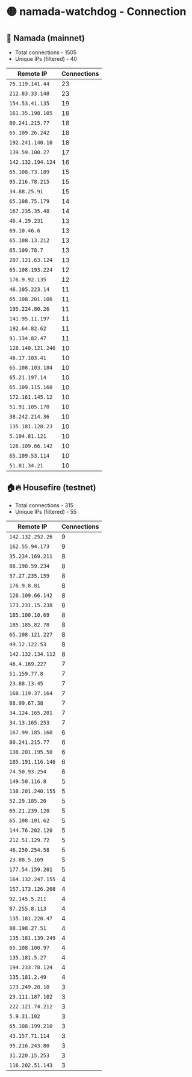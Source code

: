 # 🟡 namada-watchdog - Connection

## 🚀 Namada (mainnet)
- Total connections - 1505
- Unique IPs (filtered) - 40

| Remote IP | Connections |
|-----------|-------------|
| `75.119.141.44` | 23 |
| `212.83.33.148` | 23 |
| `154.53.41.135` | 19 |
| `161.35.198.105` | 18 |
| `80.241.215.77` | 18 |
| `65.109.26.242` | 18 |
| `192.241.140.10` | 18 |
| `139.59.100.27` | 17 |
| `142.132.194.124` | 16 |
| `65.108.73.189` | 15 |
| `95.216.78.215` | 15 |
| `34.88.25.91` | 15 |
| `65.108.75.179` | 14 |
| `167.235.35.48` | 14 |
| `46.4.29.231` | 13 |
| `69.10.46.6` | 13 |
| `65.108.13.212` | 13 |
| `65.109.78.7` | 13 |
| `207.121.63.124` | 13 |
| `65.108.193.224` | 12 |
| `176.9.92.135` | 12 |
| `46.105.223.14` | 11 |
| `65.108.201.106` | 11 |
| `195.224.80.26` | 11 |
| `141.95.11.197` | 11 |
| `192.64.82.62` | 11 |
| `91.134.82.47` | 11 |
| `128.140.121.246` | 10 |
| `46.17.103.41` | 10 |
| `65.108.103.184` | 10 |
| `65.21.197.14` | 10 |
| `65.109.115.160` | 10 |
| `172.161.145.12` | 10 |
| `51.91.105.170` | 10 |
| `38.242.214.36` | 10 |
| `135.181.128.23` | 10 |
| `5.194.81.121` | 10 |
| `126.109.66.142` | 10 |
| `65.109.53.114` | 10 |
| `51.81.34.21` | 10 |

## 🏠🔥 Housefire (testnet)

- Total connections - 315
- Unique IPs (filtered) - 55

| Remote IP | Connections |
|-----------|-------------|
| `142.132.252.26` | 9 |
| `162.55.94.173` | 9 |
| `35.234.169.211` | 8 |
| `88.198.59.234` | 8 |
| `37.27.235.159` | 8 |
| `176.9.8.81` | 8 |
| `126.109.66.142` | 8 |
| `173.231.15.238` | 8 |
| `185.100.10.69` | 8 |
| `185.185.82.78` | 8 |
| `65.108.121.227` | 8 |
| `49.12.122.53` | 8 |
| `142.132.134.112` | 8 |
| `46.4.169.227` | 7 |
| `51.159.77.8` | 7 |
| `23.88.13.45` | 7 |
| `168.119.37.164` | 7 |
| `88.99.67.38` | 7 |
| `34.124.165.201` | 7 |
| `34.13.165.253` | 7 |
| `167.99.185.160` | 6 |
| `80.241.215.77` | 6 |
| `138.201.195.50` | 6 |
| `185.191.116.146` | 6 |
| `74.50.93.254` | 6 |
| `149.50.116.8` | 5 |
| `138.201.240.155` | 5 |
| `52.29.185.20` | 5 |
| `65.21.239.120` | 5 |
| `65.108.101.62` | 5 |
| `144.76.202.120` | 5 |
| `212.51.129.72` | 5 |
| `46.250.254.58` | 5 |
| `23.88.5.169` | 5 |
| `177.54.159.201` | 5 |
| `164.132.247.155` | 4 |
| `157.173.126.208` | 4 |
| `92.145.5.211` | 4 |
| `87.255.8.113` | 4 |
| `135.181.220.47` | 4 |
| `88.198.27.51` | 4 |
| `135.181.139.249` | 4 |
| `65.108.100.97` | 4 |
| `135.181.5.27` | 4 |
| `194.233.78.124` | 4 |
| `135.181.2.49` | 4 |
| `173.249.28.10` | 3 |
| `23.111.187.102` | 3 |
| `222.121.74.212` | 3 |
| `5.9.31.102` | 3 |
| `65.108.199.210` | 3 |
| `43.157.71.114` | 3 |
| `95.216.243.80` | 3 |
| `31.220.15.253` | 3 |
| `116.202.51.143` | 3 |

